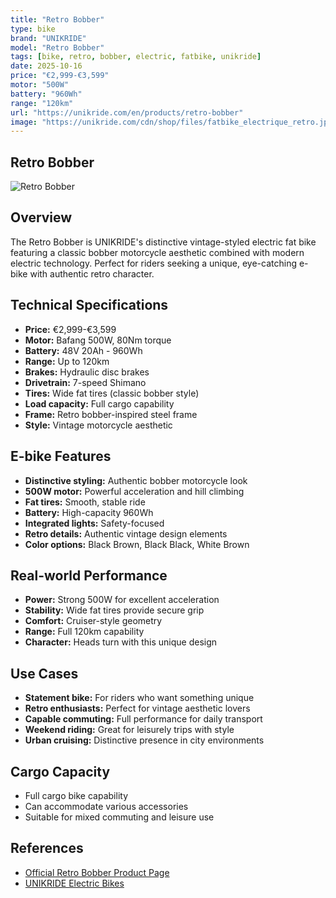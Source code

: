 ```yaml
---
title: "Retro Bobber"
type: bike
brand: "UNIKRIDE"
model: "Retro Bobber"
tags: [bike, retro, bobber, electric, fatbike, unikride]
date: 2025-10-16
price: "€2,999-€3,599"
motor: "500W"
battery: "960Wh"
range: "120km"
url: "https://unikride.com/en/products/retro-bobber"
image: "https://unikride.com/cdn/shop/files/fatbike_electrique_retro.jpg"
---
```


## Retro Bobber

![Retro Bobber](https://unikride.com/cdn/shop/files/fatbike_electrique_retro.jpg)

## Overview

The Retro Bobber is UNIKRIDE's distinctive vintage-styled electric fat bike featuring a classic bobber motorcycle aesthetic combined with modern electric technology. Perfect for riders seeking a unique, eye-catching e-bike with authentic retro character.

## Technical Specifications

- **Price:** €2,999-€3,599
- **Motor:** Bafang 500W, 80Nm torque
- **Battery:** 48V 20Ah - 960Wh
- **Range:** Up to 120km
- **Brakes:** Hydraulic disc brakes
- **Drivetrain:** 7-speed Shimano
- **Tires:** Wide fat tires (classic bobber style)
- **Load capacity:** Full cargo capability
- **Frame:** Retro bobber-inspired steel frame
- **Style:** Vintage motorcycle aesthetic

## E-bike Features

- **Distinctive styling:** Authentic bobber motorcycle look
- **500W motor:** Powerful acceleration and hill climbing
- **Fat tires:** Smooth, stable ride
- **Battery:** High-capacity 960Wh
- **Integrated lights:** Safety-focused
- **Retro details:** Authentic vintage design elements
- **Color options:** Black Brown, Black Black, White Brown

## Real-world Performance

- **Power:** Strong 500W for excellent acceleration
- **Stability:** Wide fat tires provide secure grip
- **Comfort:** Cruiser-style geometry
- **Range:** Full 120km capability
- **Character:** Heads turn with this unique design

## Use Cases

- **Statement bike:** For riders who want something unique
- **Retro enthusiasts:** Perfect for vintage aesthetic lovers
- **Capable commuting:** Full performance for daily transport
- **Weekend riding:** Great for leisurely trips with style
- **Urban cruising:** Distinctive presence in city environments

## Cargo Capacity

- Full cargo bike capability
- Can accommodate various accessories
- Suitable for mixed commuting and leisure use

## References

- [Official Retro Bobber Product Page](https://unikride.com/en/products/retro-bobber)
- [UNIKRIDE Electric Bikes](https://unikride.com/en/collections/velos-electriques)
